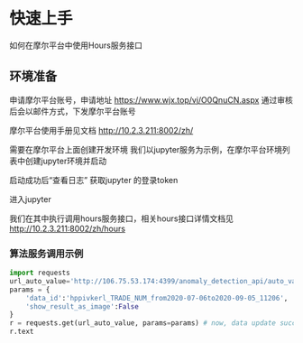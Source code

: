 # 快速上手

如何在摩尔平台中使用Hours服务接口

## 环境准备
申请摩尔平台账号，申请地址 https://www.wjx.top/vj/O0QnuCN.aspx
通过审核后会以邮件方式，下发摩尔平台账号

摩尔平台使用手册见文档 http://10.2.3.211:8002/zh/

需要在摩尔平台上面创建开发环境
我们以jupyter服务为示例，在摩尔平台环境列表中创建jupyter环境并启动


启动成功后“查看日志” 获取jupyter 的登录token


进入jupyter


我们在其中执行调用hours服务接口，相关hours接口详情文档见 http://10.2.3.211:8002/zh/hours

### 算法服务调用示例
```python
import requests
url_auto_value='http://106.75.53.174:4399/anomaly_detection_api/auto_value'
params = {
    'data_id':'hppivkerl_TRADE_NUM_from2020-07-06to2020-09-05_11206',
    'show_result_as_image':False
}
r = requests.get(url_auto_value, params=params) # now, data update success
r.text
```



